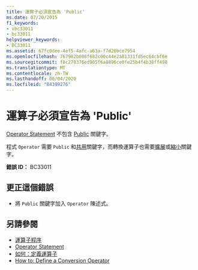 ```yaml
---
title: 運算子必須宣告為 'Public'
ms.date: 07/20/2015
f1_keywords:
- vbc33011
- bc33011
helpviewer_keywords:
- BC33011
ms.assetid: 67fc0dee-4ef5-4afc-a63a-f7d20bce7954
ms.openlocfilehash: 767982b608f682c00c44e2a81331fd5ec64cbf6e
ms.sourcegitcommit: f8c270376ed905f6a8896ce0fe25b4f4b38ff498
ms.translationtype: MT
ms.contentlocale: zh-TW
ms.lasthandoff: 06/04/2020
ms.locfileid: "84399276"
---
```

# <a name="operators-must-be-declared-public"></a>運算子必須宣告為 'Public'
[Operator Statement](../language-reference/statements/operator-statement.md) 不包含 [Public](../language-reference/modifiers/public.md) 關鍵字。  
  
 程式 `Operator` 需要 `Public` 和[共用](../language-reference/modifiers/shared.md)關鍵字，而轉換運算子也需要[擴展](../language-reference/modifiers/widening.md)或[縮小](../language-reference/modifiers/narrowing.md)關鍵字。  
  
 **錯誤 ID：** BC33011  
  
## <a name="to-correct-this-error"></a>更正這個錯誤  
  
- 將 `Public` 關鍵字加入 `Operator` 陳述式。  
  
## <a name="see-also"></a>另請參閱

- [運算子程序](../programming-guide/language-features/procedures/operator-procedures.md)
- [Operator Statement](../language-reference/statements/operator-statement.md)
- [如何：定義運算子](../programming-guide/language-features/procedures/how-to-define-an-operator.md)
- [How to: Define a Conversion Operator](../programming-guide/language-features/procedures/how-to-define-a-conversion-operator.md)

